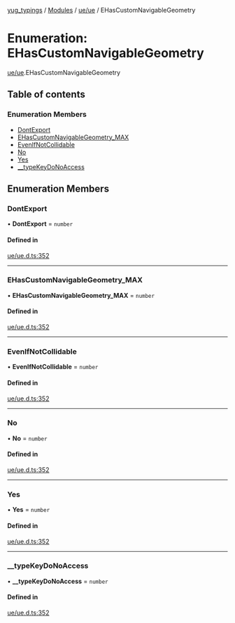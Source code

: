[yug_typings](../README.md) / [Modules](../modules.md) / [ue/ue](../modules/ue_ue.md) / EHasCustomNavigableGeometry

# Enumeration: EHasCustomNavigableGeometry

[ue/ue](../modules/ue_ue.md).EHasCustomNavigableGeometry

## Table of contents

### Enumeration Members

- [DontExport](ue_ue.EHasCustomNavigableGeometry.md#dontexport)
- [EHasCustomNavigableGeometry\_MAX](ue_ue.EHasCustomNavigableGeometry.md#ehascustomnavigablegeometry_max)
- [EvenIfNotCollidable](ue_ue.EHasCustomNavigableGeometry.md#evenifnotcollidable)
- [No](ue_ue.EHasCustomNavigableGeometry.md#no)
- [Yes](ue_ue.EHasCustomNavigableGeometry.md#yes)
- [\_\_typeKeyDoNoAccess](ue_ue.EHasCustomNavigableGeometry.md#__typekeydonoaccess)

## Enumeration Members

### DontExport

• **DontExport** = `number`

#### Defined in

[ue/ue.d.ts:352](https://github.com/YugMetaverse/yug_typings/blob/b7d9b19/ue/ue.d.ts#L352)

___

### EHasCustomNavigableGeometry\_MAX

• **EHasCustomNavigableGeometry\_MAX** = `number`

#### Defined in

[ue/ue.d.ts:352](https://github.com/YugMetaverse/yug_typings/blob/b7d9b19/ue/ue.d.ts#L352)

___

### EvenIfNotCollidable

• **EvenIfNotCollidable** = `number`

#### Defined in

[ue/ue.d.ts:352](https://github.com/YugMetaverse/yug_typings/blob/b7d9b19/ue/ue.d.ts#L352)

___

### No

• **No** = `number`

#### Defined in

[ue/ue.d.ts:352](https://github.com/YugMetaverse/yug_typings/blob/b7d9b19/ue/ue.d.ts#L352)

___

### Yes

• **Yes** = `number`

#### Defined in

[ue/ue.d.ts:352](https://github.com/YugMetaverse/yug_typings/blob/b7d9b19/ue/ue.d.ts#L352)

___

### \_\_typeKeyDoNoAccess

• **\_\_typeKeyDoNoAccess** = `number`

#### Defined in

[ue/ue.d.ts:352](https://github.com/YugMetaverse/yug_typings/blob/b7d9b19/ue/ue.d.ts#L352)
